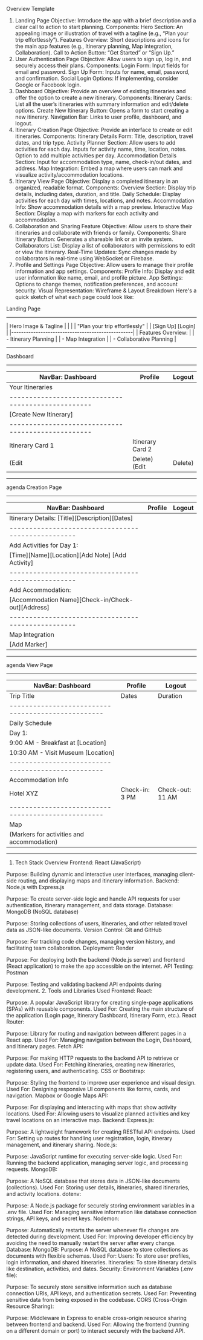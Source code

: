 Overview Template

1. Landing Page
   Objective: Introduce the app with a brief description and a clear call to action to start planning.
   Components:
   Hero Section: An appealing image or illustration of travel with a tagline (e.g., “Plan your trip effortlessly”).
   Features Overview: Short descriptions and icons for the main app features (e.g., Itinerary planning, Map integration, Collaboration).
   Call to Action Button: “Get Started” or “Sign Up.”
2. User Authentication Page
   Objective: Allow users to sign up, log in, and securely access their plans.
   Components:
   Login Form: Input fields for email and password.
   Sign Up Form: Inputs for name, email, password, and confirmation.
   Social Login Options: If implementing, consider Google or Facebook login.
3. Dashboard
   Objective: Provide an overview of existing itineraries and offer the option to create a new itinerary.
   Components:
   Itinerary Cards: List all the user’s itineraries with summary information and edit/delete options.
   Create New Itinerary Button: Opens a form to start creating a new itinerary.
   Navigation Bar: Links to user profile, dashboard, and logout.
4. Itinerary Creation Page
   Objective: Provide an interface to create or edit itineraries.
   Components:
   Itinerary Details Form:
   Title, description, travel dates, and trip type.
   Activity Planner Section:
   Allow users to add activities for each day.
   Inputs for activity name, time, location, notes.
   Option to add multiple activities per day.
   Accommodation Details Section:
   Input for accommodation type, name, check-in/out dates, and address.
   Map Integration: Embed a map where users can mark and visualize activity/accommodation locations.
5. Itinerary View Page
   Objective: Display a completed itinerary in an organized, readable format.
   Components:
   Overview Section:
   Display trip details, including dates, duration, and title.
   Daily Schedule:
   Display activities for each day with times, locations, and notes.
   Accommodation Info:
   Show accommodation details with a map preview.
   Interactive Map Section:
   Display a map with markers for each activity and accommodation.
6. Collaboration and Sharing Feature
   Objective: Allow users to share their itineraries and collaborate with friends or family.
   Components:
   Share Itinerary Button: Generates a shareable link or an invite system.
   Collaborators List: Display a list of collaborators with permissions to edit or view the itinerary.
   Real-Time Updates: Sync changes made by collaborators in real-time using WebSocket or Firebase.
7. Profile and Settings Page
   Objective: Allow users to manage their profile information and app settings.
   Components:
   Profile Info: Display and edit user information like name, email, and profile picture.
   App Settings: Options to change themes, notification preferences, and account security.
   Visual Representation: Wireframe & Layout Breakdown
   Here's a quick sketch of what each page could look like:

Landing Page

---

| Hero Image & Tagline |
| |
| "Plan your trip effortlessly" |
| [Sign Up] [Login] |
|--------------------------------------------------|
| Features Overview: |
| - Itinerary Planning |
| - Map Integration |
| - Collaborative Planning |

---

Dashboard

---

| NavBar: Dashboard                                  | Profile          | Logout  |
| -------------------------------------------------- | ---------------- | ------- |
| Your Itineraries                                   |
| -------------------------------------------------- |
| [Create New Itinerary]                             |
| -------------------------------------------------- |
| Itinerary Card 1                                   | Itinerary Card 2 |
| (Edit                                              | Delete) (Edit    | Delete) |

---

agenda Creation Page

---

| NavBar: Dashboard                                  | Profile | Logout |
| -------------------------------------------------- | ------- | ------ |
| Itinerary Details: [Title][Description][Dates]     |
| -------------------------------------------------- |
| Add Activities for Day 1:                          |
| [Time][Name][Location][Add Note] [Add Activity]    |
| -------------------------------------------------- |
| Add Accommodation:                                 |
| [Accommodation Name][Check-in/Check-out][Address]  |
| -------------------------------------------------- |
| Map Integration                                    |
| [Add Marker]                                       |

---

agenda View Page

---

| NavBar: Dashboard                                  | Profile        | Logout           |
| -------------------------------------------------- | -------------- | ---------------- |
| Trip Title                                         | Dates          | Duration         |
| -------------------------------------------------- |
| Daily Schedule                                     |
| Day 1:                                             |
| 9:00 AM - Breakfast at [Location]                  |
| 10:30 AM - Visit Museum [Location]                 |
| -------------------------------------------------- |
| Accommodation Info                                 |
| Hotel XYZ                                          | Check-in: 3 PM | Check-out: 11 AM |
| -------------------------------------------------- |
| Map                                                |
| (Markers for activities and accommodation)         |

---

1. Tech Stack Overview
   Frontend: React (JavaScript)

Purpose: Building dynamic and interactive user interfaces, managing client-side routing, and displaying maps and itinerary information.
Backend: Node.js with Express.js

Purpose: To create server-side logic and handle API requests for user authentication, itinerary management, and data storage.
Database: MongoDB (NoSQL database)

Purpose: Storing collections of users, itineraries, and other related travel data as JSON-like documents.
Version Control: Git and GitHub

Purpose: For tracking code changes, managing version history, and facilitating team collaboration.
Deployment: Render

Purpose: For deploying both the backend (Node.js server) and frontend (React application) to make the app accessible on the internet.
API Testing: Postman

Purpose: Testing and validating backend API endpoints during development. 2. Tools and Libraries Used
Frontend:
React:

Purpose: A popular JavaScript library for creating single-page applications (SPAs) with reusable components.
Used For: Creating the main structure of the application (Login page, Itinerary Dashboard, Itinerary Form, etc.).
React Router:

Purpose: Library for routing and navigation between different pages in a React app.
Used For: Managing navigation between the Login, Dashboard, and Itinerary pages.
Fetch API:

Purpose: For making HTTP requests to the backend API to retrieve or update data.
Used For: Fetching itineraries, creating new itineraries, registering users, and authenticating.
CSS or Bootstrap:

Purpose: Styling the frontend to improve user experience and visual design.
Used For: Designing responsive UI components like forms, cards, and navigation.
Mapbox or Google Maps API:

Purpose: For displaying and interacting with maps that show activity locations.
Used For: Allowing users to visualize planned activities and key travel locations on an interactive map.
Backend:
Express.js:

Purpose: A lightweight framework for creating RESTful API endpoints.
Used For: Setting up routes for handling user registration, login, itinerary management, and itinerary sharing.
Node.js:

Purpose: JavaScript runtime for executing server-side logic.
Used For: Running the backend application, managing server logic, and processing requests.
MongoDB:

Purpose: A NoSQL database that stores data in JSON-like documents (collections).
Used For: Storing user details, itineraries, shared itineraries, and activity locations.
dotenv:

Purpose: A Node.js package for securely storing environment variables in a .env file.
Used For: Managing sensitive information like database connection strings, API keys, and secret keys.
Nodemon:

Purpose: Automatically restarts the server whenever file changes are detected during development.
Used For: Improving developer efficiency by avoiding the need to manually restart the server after every change.
Database:
MongoDB:
Purpose: A NoSQL database to store collections as documents with flexible schemas.
Used For:
Users: To store user profiles, login information, and shared itineraries.
Itineraries: To store itinerary details like destination, activities, and dates.
Security:
Environment Variables (.env file):

Purpose: To securely store sensitive information such as database connection URIs, API keys, and authentication secrets.
Used For: Preventing sensitive data from being exposed in the codebase.
CORS (Cross-Origin Resource Sharing):

Purpose: Middleware in Express to enable cross-origin resource sharing between frontend and backend.
Used For: Allowing the frontend (running on a different domain or port) to interact securely with the backend API.
